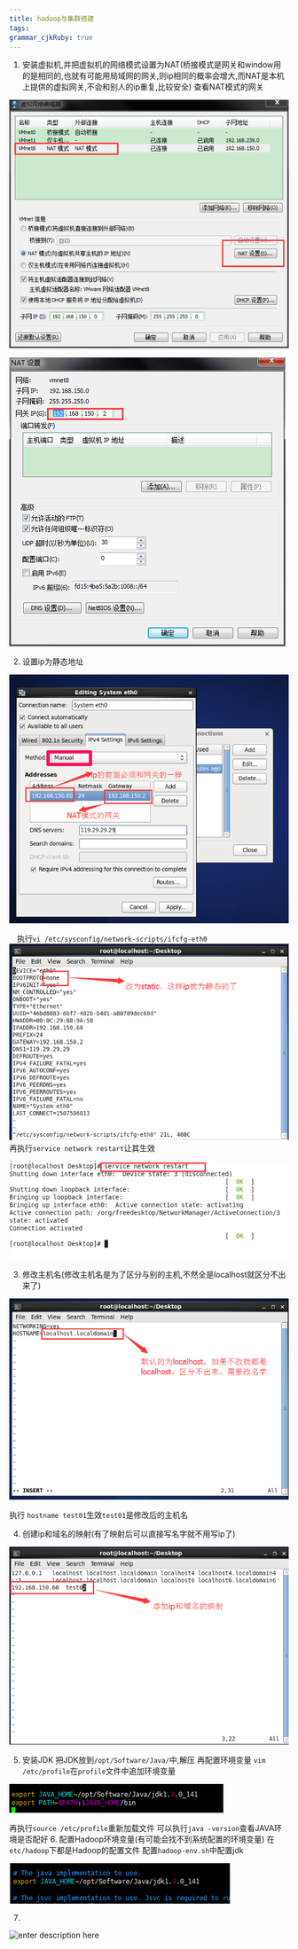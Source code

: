 ```yaml
---
title: hadoop与集群搭建
tags: 
grammar_cjkRuby: true
---
```


 1. 安装虚拟机,并把虚拟机的网络模式设置为NAT(桥接模式是网关和window用的是相同的,也就有可能用局域网的网关,则ip相同的概率会增大,而NAT是本机上提供的虚拟网关,不会和别人的ip重复,比较安全)
   查看NAT模式的网关

  ![enter description here][1]
  
  ![enter description here][2]
  
 2. 设置ip为静态地址

  ![enter description here][3]

　执行`vi /etc/sysconfig/network-scripts/ifcfg-eth0`
　
　![enter description here][4]
　
  再执行`service network restart`让其生效
  
  ![enter description here][5]
  
 3. 修改主机名(修改主机名是为了区分与别的主机,不然全是localhost就区分不出来了)

  ![enter description here][6]
  
  执行 `hostname test01`生效`test01`是修改后的主机名
  
 4. 创建ip和域名的映射(有了映射后可以直接写名字就不用写ip了)

  ![enter description here][7]

 5. 安装JDK
  把JDK放到`/opt/Software/Java/`中,解压
  再配置环境变量 `vim /etc/profile`在`profile`文件中追加环境变量

  ![enter description here][8]

  再执行`source /etc/profile`重新加载文件
  可以执行`java -version`查看JAVA环境是否配好
 6. 配置Hadoop环境变量(有可能会找不到系统配置的环境变量)
  在`etc/hadoop`下都是Hadoop的配置文件
  配置`hadoop-env.sh`中配置jdk

  ![enter description here][9]

 7. 

![enter description here][10]


  [1]: https://www.github.com/wxdsunny/images/raw/master/1507557450802.jpg "1507557450802.jpg"
  [2]: https://www.github.com/wxdsunny/images/raw/master/1507557560527.jpg "1507557560527.jpg"
  [3]: https://www.github.com/wxdsunny/images/raw/master/1507557941819.jpg "1507557941819.jpg"
  [4]: https://www.github.com/wxdsunny/images/raw/master/1507558565934.jpg "1507558565934.jpg"
  [5]: https://www.github.com/wxdsunny/images/raw/master/1507559241598.jpg "1507559241598.jpg"
  [6]: https://www.github.com/wxdsunny/images/raw/master/1507558940918.jpg "1507558940918.jpg"
  [7]: https://www.github.com/wxdsunny/images/raw/master/1507559731814.jpg "1507559731814.jpg"
  [8]: https://www.github.com/wxdsunny/images/raw/master/1507561539150.jpg "1507561539150.jpg"
  [9]: https://www.github.com/wxdsunny/images/raw/master/1507562725324.jpg "1507562725324.jpg"
  [10]: http://markdown.xiaoshujiang.com/img/spinner.gif "[[[1507563760285]]]"